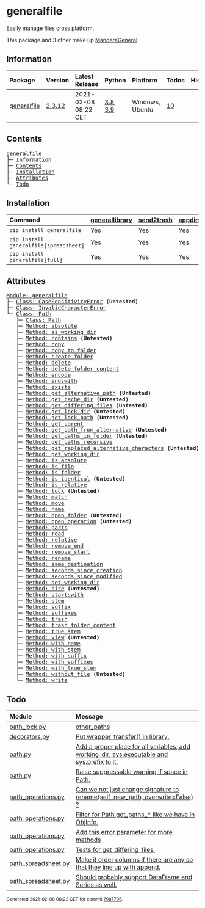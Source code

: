 # generalfile
Easily manage files cross platform.

This package and 3 other make up [ManderaGeneral](https://github.com/Mandera).

## Information
| Package                                                      | Version                                         | Latest Release       | Python                                                                                                                   | Platform        | Todos                                                    |   Hierarchy |
|:-------------------------------------------------------------|:------------------------------------------------|:---------------------|:-------------------------------------------------------------------------------------------------------------------------|:----------------|:---------------------------------------------------------|------------:|
| [generalfile](https://github.com/ManderaGeneral/generalfile) | [2.3.12](https://pypi.org/project/generalfile/) | 2021-02-08 08:22 CET | [3.8](https://www.python.org/downloads/release/python-380/), [3.9](https://www.python.org/downloads/release/python-390/) | Windows, Ubuntu | [10](https://github.com/ManderaGeneral/generalfile#Todo) |           1 |

## Contents
<pre>
<a href='#generalfile'>generalfile</a>
├─ <a href='#Information'>Information</a>
├─ <a href='#Contents'>Contents</a>
├─ <a href='#Installation'>Installation</a>
├─ <a href='#Attributes'>Attributes</a>
└─ <a href='#Todo'>Todo</a>
</pre>

## Installation
| Command                                | <a href='https://pypi.org/project/generallibrary'>generallibrary</a>   | <a href='https://pypi.org/project/send2trash'>send2trash</a>   | <a href='https://pypi.org/project/appdirs'>appdirs</a>   | <a href='https://pypi.org/project/pandas'>pandas</a>   |
|:---------------------------------------|:-----------------------------------------------------------------------|:---------------------------------------------------------------|:---------------------------------------------------------|:-------------------------------------------------------|
| `pip install generalfile`              | Yes                                                                    | Yes                                                            | Yes                                                      | No                                                     |
| `pip install generalfile[spreadsheet]` | Yes                                                                    | Yes                                                            | Yes                                                      | Yes                                                    |
| `pip install generalfile[full]`        | Yes                                                                    | Yes                                                            | Yes                                                      | Yes                                                    |

## Attributes
<pre>
<a href='https://github.com/ManderaGeneral/generalfile/blob/79a7706/generalfile/__init__.py#L1'>Module: generalfile</a>
├─ <a href='https://github.com/ManderaGeneral/generalfile/blob/79a7706/generalfile/errors.py#L4'>Class: CaseSensitivityError</a> <b>(Untested)</b>
├─ <a href='https://github.com/ManderaGeneral/generalfile/blob/79a7706/generalfile/errors.py#L5'>Class: InvalidCharacterError</a>
└─ <a href='https://github.com/ManderaGeneral/generalfile/blob/79a7706/generalfile/path.py#L17'>Class: Path</a>
   ├─ <a href='https://github.com/ManderaGeneral/generalfile/blob/79a7706/generalfile/path.py#L17'>Class: Path</a>
   ├─ <a href='https://github.com/ManderaGeneral/generalfile/blob/79a7706/generalfile/path_strings.py#L59'>Method: absolute</a>
   ├─ <a href='https://github.com/ManderaGeneral/generalfile/blob/79a7706/generalfile/path_lock.py#L124'>Method: as_working_dir</a>
   ├─ <a href='https://github.com/ManderaGeneral/generalfile/blob/79a7706/generalfile/path_operations.py#L504'>Method: contains</a> <b>(Untested)</b>
   ├─ <a href='https://github.com/ManderaGeneral/generalfile/blob/79a7706/generalfile/path_operations.py#L160'>Method: copy</a>
   ├─ <a href='https://github.com/ManderaGeneral/generalfile/blob/79a7706/generalfile/path_operations.py#L218'>Method: copy_to_folder</a>
   ├─ <a href='https://github.com/ManderaGeneral/generalfile/blob/79a7706/generalfile/path_operations.py#L328'>Method: create_folder</a>
   ├─ <a href='https://github.com/ManderaGeneral/generalfile/blob/79a7706/generalfile/path_operations.py#L391'>Method: delete</a>
   ├─ <a href='https://github.com/ManderaGeneral/generalfile/blob/79a7706/generalfile/path_operations.py#L417'>Method: delete_folder_content</a>
   ├─ <a href='https://github.com/ManderaGeneral/generalfile/blob/79a7706/generalfile/path_strings.py#L265'>Method: encode</a>
   ├─ <a href='https://github.com/ManderaGeneral/generalfile/blob/79a7706/generalfile/path_strings.py#L102'>Method: endswith</a>
   ├─ <a href='https://github.com/ManderaGeneral/generalfile/blob/79a7706/generalfile/path_operations.py#L246'>Method: exists</a>
   ├─ <a href='https://github.com/ManderaGeneral/generalfile/blob/79a7706/generalfile/path_strings.py#L32'>Method: get_alternative_path</a> <b>(Untested)</b>
   ├─ <a href='https://github.com/ManderaGeneral/generalfile/blob/79a7706/generalfile/path_operations.py#L345'>Method: get_cache_dir</a> <b>(Untested)</b>
   ├─ <a href='https://github.com/ManderaGeneral/generalfile/blob/79a7706/generalfile/path_operations.py#L482'>Method: get_differing_files</a> <b>(Untested)</b>
   ├─ <a href='https://github.com/ManderaGeneral/generalfile/blob/79a7706/generalfile/path_operations.py#L353'>Method: get_lock_dir</a> <b>(Untested)</b>
   ├─ <a href='https://github.com/ManderaGeneral/generalfile/blob/79a7706/generalfile/path_strings.py#L42'>Method: get_lock_path</a> <b>(Untested)</b>
   ├─ <a href='https://github.com/ManderaGeneral/generalfile/blob/79a7706/generalfile/path.py#L41'>Method: get_parent</a>
   ├─ <a href='https://github.com/ManderaGeneral/generalfile/blob/79a7706/generalfile/path_strings.py#L48'>Method: get_path_from_alternative</a> <b>(Untested)</b>
   ├─ <a href='https://github.com/ManderaGeneral/generalfile/blob/79a7706/generalfile/path_operations.py#L276'>Method: get_paths_in_folder</a> <b>(Untested)</b>
   ├─ <a href='https://github.com/ManderaGeneral/generalfile/blob/79a7706/generalfile/path_operations.py#L288'>Method: get_paths_recursive</a>
   ├─ <a href='https://github.com/ManderaGeneral/generalfile/blob/79a7706/generalfile/path_strings.py#L22'>Method: get_replaced_alternative_characters</a> <b>(Untested)</b>
   ├─ <a href='https://github.com/ManderaGeneral/generalfile/blob/79a7706/generalfile/path_operations.py#L361'>Method: get_working_dir</a>
   ├─ <a href='https://github.com/ManderaGeneral/generalfile/blob/79a7706/generalfile/path_strings.py#L82'>Method: is_absolute</a>
   ├─ <a href='https://github.com/ManderaGeneral/generalfile/blob/79a7706/generalfile/path_operations.py#L234'>Method: is_file</a>
   ├─ <a href='https://github.com/ManderaGeneral/generalfile/blob/79a7706/generalfile/path_operations.py#L240'>Method: is_folder</a>
   ├─ <a href='https://github.com/ManderaGeneral/generalfile/blob/79a7706/generalfile/path_operations.py#L459'>Method: is_identical</a> <b>(Untested)</b>
   ├─ <a href='https://github.com/ManderaGeneral/generalfile/blob/79a7706/generalfile/path_strings.py#L88'>Method: is_relative</a>
   ├─ <a href='https://github.com/ManderaGeneral/generalfile/blob/79a7706/generalfile/path_lock.py#L115'>Method: lock</a> <b>(Untested)</b>
   ├─ <a href='https://github.com/ManderaGeneral/generalfile/blob/79a7706/generalfile/path_strings.py#L252'>Method: match</a>
   ├─ <a href='https://github.com/ManderaGeneral/generalfile/blob/79a7706/generalfile/path_operations.py#L226'>Method: move</a>
   ├─ <a href='https://github.com/ManderaGeneral/generalfile/blob/79a7706/generalfile/path_strings.py#L157'>Method: name</a>
   ├─ <a href='https://github.com/ManderaGeneral/generalfile/blob/79a7706/generalfile/path_operations.py#L338'>Method: open_folder</a> <b>(Untested)</b>
   ├─ <a href='https://github.com/ManderaGeneral/generalfile/blob/79a7706/generalfile/path_operations.py#L94'>Method: open_operation</a> <b>(Untested)</b>
   ├─ <a href='https://github.com/ManderaGeneral/generalfile/blob/79a7706/generalfile/path_strings.py#L150'>Method: parts</a>
   ├─ <a href='https://github.com/ManderaGeneral/generalfile/blob/79a7706/generalfile/path_operations.py#L120'>Method: read</a>
   ├─ <a href='https://github.com/ManderaGeneral/generalfile/blob/79a7706/generalfile/path_strings.py#L70'>Method: relative</a>
   ├─ <a href='https://github.com/ManderaGeneral/generalfile/blob/79a7706/generalfile/path_strings.py#L126'>Method: remove_end</a>
   ├─ <a href='https://github.com/ManderaGeneral/generalfile/blob/79a7706/generalfile/path_strings.py#L110'>Method: remove_start</a>
   ├─ <a href='https://github.com/ManderaGeneral/generalfile/blob/79a7706/generalfile/path_operations.py#L135'>Method: rename</a>
   ├─ <a href='https://github.com/ManderaGeneral/generalfile/blob/79a7706/generalfile/path_strings.py#L142'>Method: same_destination</a>
   ├─ <a href='https://github.com/ManderaGeneral/generalfile/blob/79a7706/generalfile/path_operations.py#L434'>Method: seconds_since_creation</a>
   ├─ <a href='https://github.com/ManderaGeneral/generalfile/blob/79a7706/generalfile/path_operations.py#L442'>Method: seconds_since_modified</a>
   ├─ <a href='https://github.com/ManderaGeneral/generalfile/blob/79a7706/generalfile/path_operations.py#L381'>Method: set_working_dir</a>
   ├─ <a href='https://github.com/ManderaGeneral/generalfile/blob/79a7706/generalfile/path_operations.py#L453'>Method: size</a> <b>(Untested)</b>
   ├─ <a href='https://github.com/ManderaGeneral/generalfile/blob/79a7706/generalfile/path_strings.py#L94'>Method: startswith</a>
   ├─ <a href='https://github.com/ManderaGeneral/generalfile/blob/79a7706/generalfile/path_strings.py#L171'>Method: stem</a>
   ├─ <a href='https://github.com/ManderaGeneral/generalfile/blob/79a7706/generalfile/path_strings.py#L199'>Method: suffix</a>
   ├─ <a href='https://github.com/ManderaGeneral/generalfile/blob/79a7706/generalfile/path_strings.py#L238'>Method: suffixes</a>
   ├─ <a href='https://github.com/ManderaGeneral/generalfile/blob/79a7706/generalfile/path_operations.py#L408'>Method: trash</a>
   ├─ <a href='https://github.com/ManderaGeneral/generalfile/blob/79a7706/generalfile/path_operations.py#L426'>Method: trash_folder_content</a>
   ├─ <a href='https://github.com/ManderaGeneral/generalfile/blob/79a7706/generalfile/path_strings.py#L185'>Method: true_stem</a>
   ├─ <a href='https://github.com/ManderaGeneral/generalfile/blob/79a7706/generalfile/path.py#L117'>Method: view</a> <b>(Untested)</b>
   ├─ <a href='https://github.com/ManderaGeneral/generalfile/blob/79a7706/generalfile/path_strings.py#L163'>Method: with_name</a>
   ├─ <a href='https://github.com/ManderaGeneral/generalfile/blob/79a7706/generalfile/path_strings.py#L177'>Method: with_stem</a>
   ├─ <a href='https://github.com/ManderaGeneral/generalfile/blob/79a7706/generalfile/path_strings.py#L205'>Method: with_suffix</a>
   ├─ <a href='https://github.com/ManderaGeneral/generalfile/blob/79a7706/generalfile/path_strings.py#L244'>Method: with_suffixes</a>
   ├─ <a href='https://github.com/ManderaGeneral/generalfile/blob/79a7706/generalfile/path_strings.py#L191'>Method: with_true_stem</a>
   ├─ <a href='https://github.com/ManderaGeneral/generalfile/blob/79a7706/generalfile/path_operations.py#L266'>Method: without_file</a> <b>(Untested)</b>
   └─ <a href='https://github.com/ManderaGeneral/generalfile/blob/79a7706/generalfile/path_operations.py#L108'>Method: write</a>
</pre>

## Todo
| Module                                                                                                                                                | Message                                                                                                                                                                                                     |
|:------------------------------------------------------------------------------------------------------------------------------------------------------|:------------------------------------------------------------------------------------------------------------------------------------------------------------------------------------------------------------|
| <a href='https://github.com/ManderaGeneral/generalfile/blob/79a7706/generalfile/path_lock.py#L1'>path_lock.py</a>                                     | <a href='https://github.com/ManderaGeneral/generalfile/blob/79a7706/generalfile/path_lock.py#L16'>other_paths</a>                                                                                           |
| <a href='https://github.com/ManderaGeneral/generalfile/blob/79a7706/generalfile/decorators.py#L1'>decorators.py</a>                                   | <a href='https://github.com/ManderaGeneral/generalfile/blob/79a7706/generalfile/decorators.py#L3'>Put wrapper_transfer() in library.</a>                                                                    |
| <a href='https://github.com/ManderaGeneral/generalfile/blob/79a7706/generalfile/path.py#L1'>path.py</a>                                               | <a href='https://github.com/ManderaGeneral/generalfile/blob/79a7706/generalfile/path.py#L22'>Add a proper place for all variables, add working_dir, sys.executable and sys.prefix to it.</a>                |
| <a href='https://github.com/ManderaGeneral/generalfile/blob/79a7706/generalfile/path.py#L1'>path.py</a>                                               | <a href='https://github.com/ManderaGeneral/generalfile/blob/79a7706/generalfile/path.py#L23'>Raise suppressable warning if space in Path.</a>                                                               |
| <a href='https://github.com/ManderaGeneral/generalfile/blob/79a7706/generalfile/path_operations.py#L1'>path_operations.py</a>                         | <a href='https://github.com/ManderaGeneral/generalfile/blob/79a7706/generalfile/path_operations.py#L138'>Can we not just change signature to rename(self, new_path, overwrite=False) ?</a>                  |
| <a href='https://github.com/ManderaGeneral/generalfile/blob/79a7706/generalfile/path_operations.py#L1'>path_operations.py</a>                         | <a href='https://github.com/ManderaGeneral/generalfile/blob/79a7706/generalfile/path_operations.py#L290'>Filter for Path.get_paths_* like we have in ObjInfo.</a>                                           |
| <a href='https://github.com/ManderaGeneral/generalfile/blob/79a7706/generalfile/path_operations.py#L1'>path_operations.py</a>                         | <a href='https://github.com/ManderaGeneral/generalfile/blob/79a7706/generalfile/path_operations.py#L391'>Add this error parameter for more methods</a>                                                      |
| <a href='https://github.com/ManderaGeneral/generalfile/blob/79a7706/generalfile/path_operations.py#L1'>path_operations.py</a>                         | <a href='https://github.com/ManderaGeneral/generalfile/blob/79a7706/generalfile/path_operations.py#L484'>Tests for get_differing_files.</a>                                                                 |
| <a href='https://github.com/ManderaGeneral/generalfile/blob/79a7706/generalfile/optional_dependencies/path_spreadsheet.py#L1'>path_spreadsheet.py</a> | <a href='https://github.com/ManderaGeneral/generalfile/blob/79a7706/generalfile/optional_dependencies/path_spreadsheet.py#L35'>Make it order columns if there are any so that they line up with append.</a> |
| <a href='https://github.com/ManderaGeneral/generalfile/blob/79a7706/generalfile/optional_dependencies/path_spreadsheet.py#L1'>path_spreadsheet.py</a> | <a href='https://github.com/ManderaGeneral/generalfile/blob/79a7706/generalfile/optional_dependencies/path_spreadsheet.py#L115'>Should probably support DataFrame and Series as well.</a>                   |

<sup>
Generated 2021-02-08 08:22 CET for commit <a href='https://github.com/ManderaGeneral/generalfile/commit/79a7706'>79a7706</a>.
</sup>
